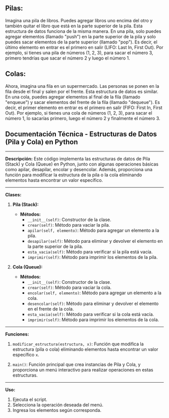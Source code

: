 ## Pilas:
Imagina una pila de libros. Puedes agregar libros uno encima del otro y también quitar el libro que está en la parte superior de la pila. Esta estructura de datos funciona de la misma manera. En una pila, solo puedes agregar elementos (llamado "push") en la parte superior de la pila y solo puedes sacar elementos de la parte superior (llamado "pop"). Es decir, el último elemento en entrar es el primero en salir (LIFO: Last In, First Out). Por ejemplo, si tienes una pila de números (1, 2, 3), para sacar el número 3, primero tendrías que sacar el número 2 y luego el número 1.

## Colas:
Ahora, imagina una fila en un supermercado. Las personas se ponen en la fila desde el final y salen por el frente. Esta estructura de datos es similar. En una cola, puedes agregar elementos al final de la fila (llamado "enqueue") y sacar elementos del frente de la fila (llamado "dequeue"). Es decir, el primer elemento en entrar es el primero en salir (FIFO: First In, First Out). Por ejemplo, si tienes una cola de números (1, 2, 3), para sacar el número 1, lo sacarías primero, luego el número 2 y finalmente el número 3.

## Documentación Técnica - Estructuras de Datos (Pila y Cola) en Python

---

**Descripción:**
Este código implementa las estructuras de datos de Pila (Stack) y Cola (Queue) en Python, junto con algunas operaciones básicas como apilar, desapilar, encolar y desencolar. Además, proporciona una función para modificar la estructura de la pila o la cola eliminando elementos hasta encontrar un valor específico.

---

**Clases:**
1. **Pila (Stack):**
   - **Métodos:**
     - `__init__(self)`: Constructor de la clase.
     - `crear(self)`: Método para vaciar la pila.
     - `apilar(self, elemento)`: Método para agregar un elemento a la pila.
     - `desapilar(self)`: Método para eliminar y devolver el elemento en la parte superior de la pila.
     - `esta_vacia(self)`: Método para verificar si la pila está vacía.
     - `imprimir(self)`: Método para imprimir los elementos de la pila.

2. **Cola (Queue):**
   - **Métodos:**
     - `__init__(self)`: Constructor de la clase.
     - `crear(self)`: Método para vaciar la cola.
     - `encolar(self, elemento)`: Método para agregar un elemento a la cola.
     - `desencolar(self)`: Método para eliminar y devolver el elemento en el frente de la cola.
     - `esta_vacia(self)`: Método para verificar si la cola está vacía.
     - `imprimir(self)`: Método para imprimir los elementos de la cola.

---

**Funciones:**
1. `modificar_estructura(estructura, x)`: Función que modifica la estructura (pila o cola) eliminando elementos hasta encontrar un valor específico `x`.

2. `main()`: Función principal que crea instancias de Pila y Cola, y proporciona un menú interactivo para realizar operaciones en estas estructuras.

---

**Uso:**
1. Ejecuta el script.
2. Selecciona la operación deseada del menú.
3. Ingresa los elementos según corresponda.


